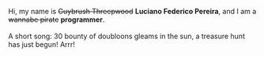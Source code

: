 Hi, my name is ~~Guybrush Threepwood~~ **Luciano Federico Pereira**, and I am a ~~wannabe pirate~~ **programmer**.<br><br>A short song: 30 bounty of doubloons gleams in the sun, a treasure hunt has just begun! Arrr!
